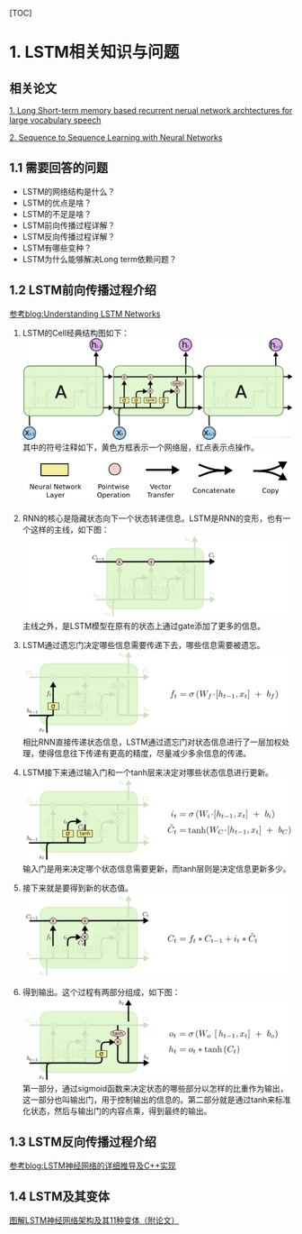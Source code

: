 [TOC]

# 1. LSTM相关知识与问题

## 相关论文

[1. Long Short-term memory based recurrent nerual network archtectures for large vocabulary speech](RECOGNITIONhttps://arxiv.org/pdf/1402.1128v1.pdf)

[2. Sequence to Sequence Learning with Neural Networks](https://arxiv.org/abs/1409.3215)

## 1.1 需要回答的问题

- LSTM的网络结构是什么？
- LSTM的优点是啥？
- LSTM的不足是啥？
- LSTM前向传播过程详解？
- LSTM反向传播过程详解？
- LSTM有哪些变种？
- LSTM为什么能够解决Long term依赖问题？

## 1.2 LSTM前向传播过程介绍

[参考blog:Understanding LSTM Networks](http://colah.github.io/posts/2015-08-Understanding-LSTMs/)

1. LSTM的Cell经典结构图如下：
![lstm1](./images/lstm1.png)
其中的符号注释如下，黄色方框表示一个网络层，红点表示点操作。
![lstm2](./images/lstm2.png)

2. RNN的核心是隐藏状态向下一个状态转递信息。LSTM是RNN的变形，也有一个这样的主线，如下图：
![lstm-c-line](./images/LSTM3-C-line.png)
主线之外，是LSTM模型在原有的状态上通过gate添加了更多的信息。

3. LSTM通过遗忘门决定哪些信息需要传递下去，哪些信息需要被遗忘。
![lstm-focus-f](./images/LSTM3-focus-f.png)
相比RNN直接传递状态信息，LSTM通过遗忘门对状态信息进行了一层加权处理，使得信息往下传递有更高的精度，尽量减少多余信息的传递。

4. LSTM接下来通过输入门和一个tanh层来决定对哪些状态信息进行更新。
![LSTM3-focus-i](./images/LSTM3-focus-i.png)
输入门是用来决定哪个状态信息需要更新，而tanh层则是决定信息更新多少。

5. 接下来就是要得到新的状态值。
![LSTM3-focus-C](./images/LSTM3-focus-C.png)

6. 得到输出。这个过程有两部分组成，如下图：
![LSTM3-focus-o](./images/LSTM3-focus-o.png)
第一部分，通过sigmoid函数来决定状态的哪些部分以怎样的比重作为输出，这一部分也叫输出门，用于控制输出的信息的。第二部分就是通过tanh来标准化状态，然后与输出门的内容点乘，得到最终的输出。

## 1.3 LSTM反向传播过程介绍

[参考blog:LSTM神经网络的详细推导及C++实现](https://blog.csdn.net/u012319493/article/details/52802302)

## 1.4 LSTM及其变体

[图解LSTM神经网络架构及其11种变体（附论文）](https://mp.weixin.qq.com/s?__biz=MzA3MzI4MjgzMw==&mid=2650719562&idx=1&sn=ad6693cdeaa18034ed1c53271f642ef7)
